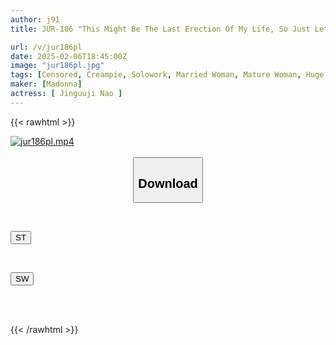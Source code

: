 ```yaml
---
author: j91
title: JUR-186 "This Might Be The Last Erection Of My Life, So Just Let Me Put It In For A Second!!" I Took A Bath With My Father-in-law, Who Had Erectile Dysfunction, Out Of Sympathy, And He Got A Full Erection. We Had Such Great Chemistry That I Ended Up Riding Him In The Cowgirl Position And Fucking Him Raw Over And Over Again. Nao Jinguji

url: /v/jur186pl
date: 2025-02-06T18:45:00Z
image: "jur186pl.jpg"
tags: [Censored, Creampie, Solowork, Married Woman, Mature Woman, Huge Butt, Bath	]
maker: [Madonna]
actress: [ Jinguuji Nao ]
---
```



{{< rawhtml >}}

<div class="video" data-videoid="2BaRAx1VdeHZJAx">
    <a href="javascript:;">
        <img src="/v/jur186pl/jur186pl.jpg" width="WIDTH" height="HEIGHT" alt="jur186pl.mp4" loading="lazy">
    </a>
</div>

<script type="text/javascript" src="https://j91.asia/asset/on-demand-st.js"></script>

<br>
  <link rel="stylesheet" href="https://j91.asia/asset/bs5.css">
  
  <center>
  <button class="btn btn-primary" type="button" data-bs-toggle="collapse" data-bs-target=".multi-collapse" aria-expanded="false" aria-controls="multiCollapseExample1 multiCollapseExample2"><h2>Download</h2></button></center>
</p>
<div class="row">
  <div class="col">
    <div class="collapse multi-collapse" id="multiCollapseExample1">
      <div class="card card-body">
	      	      <br>
<div class="buttons">  
<p><a href="/v/jur186pl/st.html" target="_blank"><button class="btn-hover color-3"><i class="fa fa-download"></i> ST</button></a></p></div>
    </div>
  </div>
</div>
  <div class="col">
    <div class="collapse multi-collapse" id="multiCollapseExample2">
      <div class="card card-body">
	      <br>
<div class="buttons">
<p><a href="/v/jur186pl/sw.html" target="_blank"><button class="btn-hover color-2"><i class="fa fa-download"></i> SW</button></a></p></div>
<br><br>
      </div>
    </div>
  </div>
</div>

{{< /rawhtml >}}